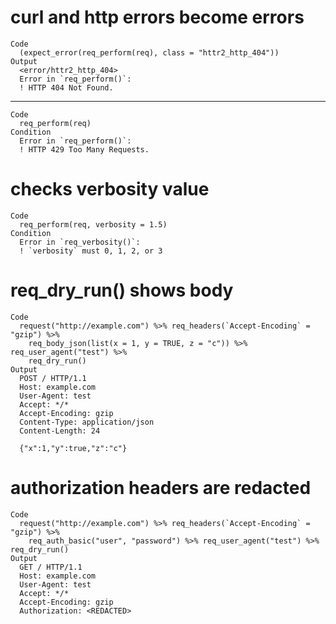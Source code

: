 # curl and http errors become errors

    Code
      (expect_error(req_perform(req), class = "httr2_http_404"))
    Output
      <error/httr2_http_404>
      Error in `req_perform()`:
      ! HTTP 404 Not Found.

---

    Code
      req_perform(req)
    Condition
      Error in `req_perform()`:
      ! HTTP 429 Too Many Requests.

# checks verbosity value

    Code
      req_perform(req, verbosity = 1.5)
    Condition
      Error in `req_verbosity()`:
      ! `verbosity` must 0, 1, 2, or 3

# req_dry_run() shows body

    Code
      request("http://example.com") %>% req_headers(`Accept-Encoding` = "gzip") %>%
        req_body_json(list(x = 1, y = TRUE, z = "c")) %>% req_user_agent("test") %>%
        req_dry_run()
    Output
      POST / HTTP/1.1
      Host: example.com
      User-Agent: test
      Accept: */*
      Accept-Encoding: gzip
      Content-Type: application/json
      Content-Length: 24
      
      {"x":1,"y":true,"z":"c"}

# authorization headers are redacted

    Code
      request("http://example.com") %>% req_headers(`Accept-Encoding` = "gzip") %>%
        req_auth_basic("user", "password") %>% req_user_agent("test") %>% req_dry_run()
    Output
      GET / HTTP/1.1
      Host: example.com
      User-Agent: test
      Accept: */*
      Accept-Encoding: gzip
      Authorization: <REDACTED>
      

